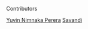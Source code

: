 Contributors


[Yuvin Nimnaka Perera](https://github.com/YuvinNP)
[Savandi](https://github.com/Savandi)